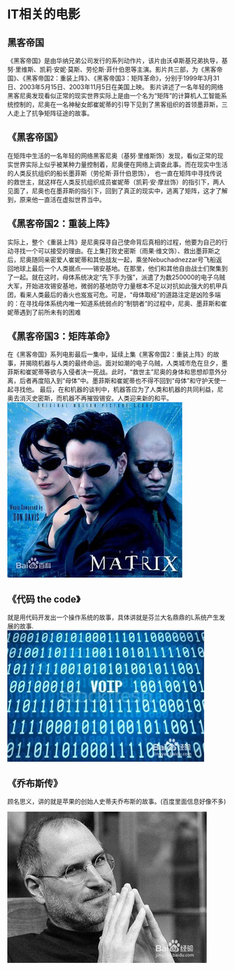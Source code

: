 # IT相关的电影
## **黑客帝国**
《黑客帝国》是由华纳兄弟公司发行的系列动作片，该片由沃卓斯基兄弟执导，基努·里维斯、凯莉·安妮·莫斯、劳伦斯·菲什伯恩等主演。影片共三部，为《黑客帝国》、《黑客帝国2：重装上阵》、《黑客帝国3：矩阵革命》，分别于1999年3月31日、2003年5月15日、2003年11月5日在美国上映。
影片讲述了一名年轻的网络黑客尼奥发现看似正常的现实世界实际上是由一个名为“矩阵”的计算机人工智能系统控制的，尼奥在一名神秘女郎崔妮蒂的引导下见到了黑客组织的首领墨菲斯，三人走上了抗争矩阵征途的故事。

## 《黑客帝国》

在矩阵中生活的一名年轻的网络黑客尼奥（基努·里维斯饰）发现，看似正常的现实世界实际上似乎被某种力量控制着，尼奥便在网络上调查此事。而在现实中生活的人类反抗组织的船长墨菲斯（劳伦斯·菲什伯恩饰）， 也一直在矩阵中寻找传说的救世主，就这样在人类反抗组织成员崔妮蒂（凯莉·安·摩丝饰）的指引下，两人见面了，尼奥也在墨菲斯的指引下，回到了真正的现实中，逃离了矩阵，这才了解到，原来他一直活在虚拟世界当中。

## 《黑客帝国2：重装上阵》

实际上，整个《重装上阵》是尼奥探寻自己使命背后真相的过程，他要为自己的行动寻找一个可以接受的理由。在上集打败史密斯（雨果·维文饰）、救出墨菲斯之后，尼奥随同亲密爱人崔妮蒂和其他战友一起，乘坐Nebuchadnezzar号飞船返回地球上最后一个人类据点——锡安基地。在那里，他们和其他自由战士们聚集到了一起。就在这时，母体系统决定“先下手为强”，派遣了为数250000的电子乌贼大军，开始进攻锡安基地，微弱的基地防守力量根本不足以对抗如此强大的机甲兵团，看来人类最后的香火也岌岌可危。可是，“母体取经”的道路注定是凶险多端的：在寻找母体系统内唯一知道系统弱点的“制钥者”的过程中，尼奥、墨菲斯和崔妮蒂遇到了前所未有的困难

## 《黑客帝国3：矩阵革命》

在《黑客帝国》系列电影最后一集中，延续上集《黑客帝国2：重装上阵》的故事，并揭晓机器与人类的最终命运。面对如潮的电子乌贼，人类城市危在旦夕，墨菲斯和崔妮蒂等欲与入侵者决一死战。此时，“救世主”尼奥的身体和思想却意外分离，后者再度陷入到“母体”中。墨菲斯和崔妮蒂也不得不回到“母体”和守护天使一起寻找他。
最后，在和机器的谈判中，机器答应为了人类和机器的共同利益，尼奥去消灭史密斯，而机器不再摧毁锡安。人类迎来新的和平。
![](images/黑客帝国.jpg)
##  《代码 the code》
就是用代码开发出一个操作系统的故事，具体讲就是芬兰大名鼎鼎的L系统产生发展的故事.
![](images/code.jpg)
## 《乔布斯传》
顾名思义，讲的就是苹果的创始人史蒂夫乔布斯的故事。(百度里面信息好像不多)

![](images/jobs.jpg)